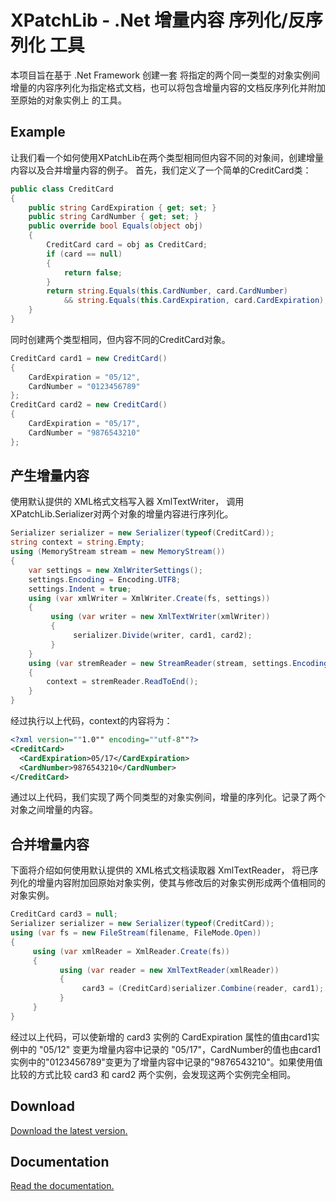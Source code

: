 # XPatchLib - .Net 增量内容 序列化/反序列化 工具
本项目旨在基于 .Net Framework 创建一套 将指定的两个同一类型的对象实例间增量的内容序列化为指定格式文档，也可以将包含增量内容的文档反序列化并附加至原始的对象实例上 的工具。 

## **Example**

让我们看一个如何使用XPatchLib在两个类型相同但内容不同的对象间，创建增量内容以及合并增量内容的例子。
首先，我们定义了一个简单的CreditCard类：
```cs
public class CreditCard
{
    public string CardExpiration { get; set; }
    public string CardNumber { get; set; }
    public override bool Equals(object obj)
    {
        CreditCard card = obj as CreditCard;
        if (card == null)
        {
            return false;
        }
        return string.Equals(this.CardNumber, card.CardNumber) 
            && string.Equals(this.CardExpiration, card.CardExpiration);
    }
}
```
同时创建两个类型相同，但内容不同的CreditCard对象。
```cs
CreditCard card1 = new CreditCard()
{
    CardExpiration = "05/12",
    CardNumber = "0123456789"
};
CreditCard card2 = new CreditCard()
{
    CardExpiration = "05/17",
    CardNumber = "9876543210"
};
```

## **产生增量内容**
使用默认提供的 XML格式文档写入器 XmlTextWriter， 调用XPatchLib.Serializer对两个对象的增量内容进行序列化。

```cs
Serializer serializer = new Serializer(typeof(CreditCard));
string context = string.Empty;
using (MemoryStream stream = new MemoryStream())
{
    var settings = new XmlWriterSettings();
    settings.Encoding = Encoding.UTF8;
    settings.Indent = true;
    using (var xmlWriter = XmlWriter.Create(fs, settings))
    {
         using (var writer = new XmlTextWriter(xmlWriter))
         {
              serializer.Divide(writer, card1, card2);
         }
    }
    using (var stremReader = new StreamReader(stream, settings.Encoding))
    {
        context = stremReader.ReadToEnd();
    }
}
```
经过执行以上代码，context的内容将为：
```xml
<?xml version=""1.0"" encoding=""utf-8""?>
<CreditCard>
  <CardExpiration>05/17</CardExpiration>
  <CardNumber>9876543210</CardNumber>
</CreditCard>
```
通过以上代码，我们实现了两个同类型的对象实例间，增量的序列化。记录了两个对象之间增量的内容。

## **合并增量内容**
下面将介绍如何使用默认提供的 XML格式文档读取器 XmlTextReader， 将已序列化的增量内容附加回原始对象实例，使其与修改后的对象实例形成两个值相同的对象实例。
```cs
CreditCard card3 = null;
Serializer serializer = new Serializer(typeof(CreditCard));
using (var fs = new FileStream(filename, FileMode.Open))
{
     using (var xmlReader = XmlReader.Create(fs))
     {
           using (var reader = new XmlTextReader(xmlReader))
           {
                card3 = (CreditCard)serializer.Combine(reader, card1);
           }
     }
}
```
经过以上代码，可以使新增的 card3 实例的 CardExpiration 属性的值由card1实例中的 "05/12" 变更为增量内容中记录的 "05/17"，CardNumber的值也由card1实例中的"0123456789"变更为了增量内容中记录的"9876543210"。如果使用值比较的方式比较 card3 和 card2 两个实例，会发现这两个实例完全相同。



## **Download**
[Download the latest version.](https://www.nuget.org/packages/XPatchLib/)



## **Documentation**

[Read the documentation.](http://www.cnblogs.com/guqiangjs/p/4616442.html)
